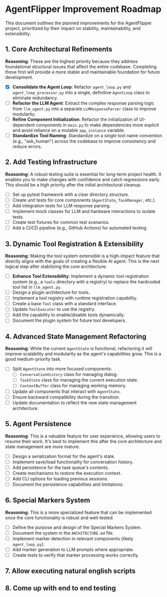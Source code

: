 # AgentFlipper Improvement Roadmap

This document outlines the planned improvements for the AgentFlipper project, prioritized by their impact on stability, maintainability, and extensibility.

## 1. Core Architectural Refinements

**Reasoning**: These are the highest priority because they address foundational structural issues that affect the entire codebase. Completing these first will provide a more stable and maintainable foundation for future development.

- [x] **Consolidate the Agent Loop**: Refactor `agent_loop.py` and `agent_loop_processor.py` into a single, definitive `AgentLoop` class to eliminate redundancy.
- [ ] **Refactor the LLM Agent**: Extract the complex response parsing logic from `llm_agent.py` into a separate `LLMResponseParser` class to improve modularity.
- [ ] **Refine Component Initialization**: Refactor the initialization of UI-dependent components in `main.py` to make dependencies more explicit and avoid reliance on a mutable `app_instance` variable.
- [ ] **Standardize Tool Naming**: Standardize on a single tool name convention (e.g., "ask_human") across the codebase to improve consistency and reduce errors.

## 2. Add Testing Infrastructure

**Reasoning**: A robust testing suite is essential for long-term project health. It enables you to make changes with confidence and catch regressions early. This should be a high priority after the initial architectural cleanup.

- [ ] Set up pytest framework with a clear directory structure.
- [ ] Create unit tests for core components (`AgentState`, `TaskManager`, etc.).
- [ ] Add integration tests for LLM response parsing.
- [ ] Implement mock classes for LLM and hardware interactions to isolate tests.
- [ ] Create test fixtures for common test scenarios.
- [ ] Add a CI/CD pipeline (e.g., GitHub Actions) for automated testing.

## 3. Dynamic Tool Registration & Extensibility

**Reasoning**: Making the tool system extensible is a high-impact feature that directly aligns with the goals of creating a flexible AI agent. This is the next logical step after stabilizing the core architecture.

- [ ] **Enhance Tool Extensibility**: Implement a dynamic tool registration system (e.g., a `tools` directory with a registry) to replace the hardcoded tool list in `llm_agent.py`.
- [ ] Design a plugin architecture for tools.
- [ ] Implement a tool registry with runtime registration capability.
- [ ] Create a base `Tool` class with a standard interface.
- [ ] Update `ToolExecutor` to use the registry.
- [ ] Add the capability to enable/disable tools dynamically.
- [ ] Document the plugin system for future tool developers.

## 4. Advanced State Management Refactoring

**Reasoning**: While the current `AgentState` is functional, refactoring it will improve scalability and modularity as the agent's capabilities grow. This is a good medium-priority task.

- [ ] Split `AgentState` into more focused components:
  - [ ] `ConversationHistory` class for managing dialog.
  - [ ] `TaskState` class for managing the current execution state.
  - [ ] `ContextBuffer` class for managing working memory.
- [ ] Update all components that interact with `AgentState`.
- [ ] Ensure backward compatibility during the transition.
- [ ] Update documentation to reflect the new state management architecture.

## 5. Agent Persistence

**Reasoning**: This is a valuable feature for user experience, allowing users to resume their work. It's best to implement this after the core architecture and state management are more mature.

- [ ] Design a serialization format for the agent's state.
- [ ] Implement save/load functionality for conversation history.
- [ ] Add persistence for the task queue's contents.
- [ ] Create mechanisms to restore the execution context.
- [ ] Add CLI options for loading previous sessions.
- [ ] Document the persistence capabilities and limitations.

## 6. Special Markers System

**Reasoning**: This is a more specialized feature that can be implemented once the core functionality is robust and well-tested.

- [ ] Define the purpose and design of the Special Markers System.
- [ ] Document the system in the `ARCHITECTURE.md` file.
- [ ] Implement marker detection in relevant components (likely `agent_loop.py`).
- [ ] Add marker generation to LLM prompts where appropriate.
- [ ] Create tests to verify that marker processing works correctly.

## 7. Allow executing natural english scripts

## 8. Come up with end to end testing